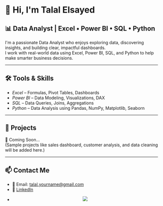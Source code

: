 # 👋 Hi, I'm Talal Elsayed

## 📊 Data Analyst | Excel • Power BI • SQL • Python

I'm a passionate Data Analyst who enjoys exploring data, discovering insights, and building clear, impactful dashboards.  
I work with real-world data using Excel, Power BI, SQL, and Python to help make smarter business decisions.

---

## 🛠️ Tools & Skills

- *Excel* – Formulas, Pivot Tables, Dashboards  
- *Power BI* – Data Modeling, Visualizations, DAX  
- *SQL* – Data Queries, Joins, Aggregations  
- *Python* – Data Analysis using Pandas, NumPy, Matplotlib, Seaborn

---

## 📁 Projects

🚧 Coming Soon...  
(Sample projects like sales dashboard, customer analysis, and data cleaning will be added here.)

---

## 📫 Contact Me

- 📧 Email: talal.yourname@gmail.com  
- 💼 [LinkedIn](https://www.linkedin.com/in/talal-data ) 
- <p align="center">
  <img src="https://github-readme-stats.vercel.app/api?username=talalelsayed&show_icons=true&theme=default" />
